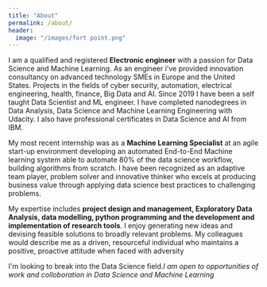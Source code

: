 ```yaml
---
title: "About"
permalink: /about/
header:
  image: "/images/fort point.png"
---
```


I am a qualified and registered **Electronic engineer** with a passion for Data Science and Machine Learning. As an engineer i've provided innovation consultancy on advanced technology SMEs in Europe and the United States. Projects in the fields of cyber security, automation, electrical engineering, health, finance, Big Data and AI. Since 2019 I have been a self taught Data Scientist and ML engineer. I have completed nanodegrees in Data Analysis, Data Science and Machine Learning Engineering with Udacity. I also have professional certificates in Data Science and AI from IBM.

My most recent internship was as a **Machine Learning Specialist** at an agile start-up environment developing an automated End-to-End Machine learning system able to automate 80% of the data science workflow, building algorithms from scratch. I have been recognized as an adaptive team player, problem solver and innovative thinker who excels at producing business value through applying data science best practices to challenging problems.

My expertise includes **project design and management, Exploratory Data Analysis, data modelling, python programming and the development and implementation of research tools**. I enjoy generating new ideas and devising feasible solutions to broadly relevant problems. My colleagues would describe me as a driven, resourceful individual who maintains a positive, proactive attitude when faced with adversity

I'm looking to break into the Data Science field.*I am open to opportunities of work and colloboration in Data Science and Machine Learning*
